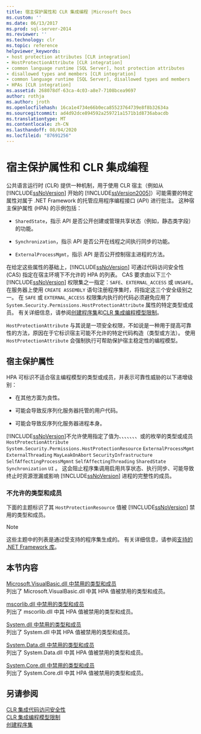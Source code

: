 ```yaml
---
title: 宿主保护属性和 CLR 集成编程 |Microsoft Docs
ms.custom: ''
ms.date: 06/13/2017
ms.prod: sql-server-2014
ms.reviewer: ''
ms.technology: clr
ms.topic: reference
helpviewer_keywords:
- host protection attributes [CLR integration]
- HostProtectionAttribute [CLR integration]
- common language runtime [SQL Server], host protection attributes
- disallowed types and members [CLR integration]
- common language runtime [SQL Server], disallowed types and members
- HPAs [CLR integration]
ms.assetid: 268078df-63ca-4c03-a8e7-7108bcea9697
author: rothja
ms.author: jroth
ms.openlocfilehash: 16ca1e4734e66b0eca85523764739e8f8b32634a
ms.sourcegitcommit: ad4d92dce894592a259721a1571b1d8736abacdb
ms.translationtype: MT
ms.contentlocale: zh-CN
ms.lasthandoff: 08/04/2020
ms.locfileid: "87691256"
---
```

# <a name="host-protection-attributes-and-clr-integration-programming"></a>宿主保护属性和 CLR 集成编程
  公共语言运行时 (CLR) 提供一种机制，用于使用 CLR 宿主（例如从 [!INCLUDE[ssNoVersion](../../includes/ssnoversion-md.md)] 开始的 [!INCLUDE[ssVersion2005](../../includes/ssversion2005-md.md)]）可能需要的特定属性对属于 .NET Framework 的托管应用程序编程接口 (API) 进行批注。 这种宿主保护属性 (HPA) 的示例包括：  
  
-   `SharedState`，指示 API 是否公开创建或管理共享状态（例如，静态类字段）的功能。  
  
-   `Synchronization`，指示 API 是否公开在线程之间执行同步的功能。  
  
-   `ExternalProcessMgmt`，指示 API 是否公开控制宿主进程的方法。  
  
 在给定这些属性的基础上，[!INCLUDE[ssNoVersion](../../includes/ssnoversion-md.md)] 可通过代码访问安全性 (CAS) 指定在宿主环境下不允许的 HPA 的列表。 CAS 要求由以下三个 [!INCLUDE[ssNoVersion](../../includes/ssnoversion-md.md)] 权限集之一指定：`SAFE`、`EXTERNAL_ACCESS` 或 `UNSAFE`。 在服务器上使用 `CREATE ASSEMBLY` 语句注册程序集时，将指定这三个安全级别之一。 在 `SAFE` 或 `EXTERNAL_ACCESS` 权限集内执行的代码必须避免应用了 `System.Security.Permissions.HostProtectionAttribute` 属性的特定类型或成员。 有关详细信息，请参阅[创建程序集](../clr-integration/assemblies/creating-an-assembly.md)和[CLR 集成编程模型限制](../clr-integration/database-objects/clr-integration-programming-model-restrictions.md)。  
  
 `HostProtectionAttribute` 与其说是一项安全权限，不如说是一种用于提高可靠性的方法，原因在于它标识宿主可能不允许的特定代码构造（类型或方法）。 使用 `HostProtectionAttribute` 会强制执行可帮助保护宿主稳定性的编程模型。  
  
## <a name="host-protection-attributes"></a>宿主保护属性  
 HPA 可标识不适合宿主编程模型的类型或成员，并表示可靠性威胁的以下递增级别：  
  
-   在其他方面为良性。  
  
-   可能会导致反序列化服务器托管的用户代码。  
  
-   可能会导致反序列化服务器进程本身。  
  
 [!INCLUDE[ssNoVersion](../../includes/ssnoversion-md.md)]不允许使用指定了值为、、、、、、、或的枚举的类型或成员 `HostProtectionAttribute` `System.Security.Permissions.HostProtectionResource` `ExternalProcessMgmt` `ExternalThreading` `MayLeakOnAbort` `SecurityInfrastructure` `SelfAffectingProcessMgmnt` `SelfAffectingThreading` `SharedState` `Synchronization` `UI` 。 这会阻止程序集调用启用共享状态、执行同步、可能导致终止时资源泄漏或影响 [!INCLUDE[ssNoVersion](../../includes/ssnoversion-md.md)] 进程的完整性的成员。  
  
### <a name="disallowed-types-and-members"></a>不允许的类型和成员  
 下面的主题标识了其 `HostProtectionResource` 值被 [!INCLUDE[ssNoVersion](../../includes/ssnoversion-md.md)] 禁用的类型和成员。  
  
> [!NOTE]  
>  这些主题中的列表是通过受支持的程序集生成的。  有关详细信息，请参阅[支持的 .NET Framework 库](../clr-integration/database-objects/supported-net-framework-libraries.md)。  
  
## <a name="in-this-section"></a>本节内容  
 [Microsoft.VisualBasic.dll 中禁用的类型和成员](disallowed-types-and-members-in-microsoft-visualbasic-dll.md)  
 列出了 Microsoft.VisualBasic.dll 中其 HPA 值被禁用的类型和成员。  
  
 [mscorlib.dll 中禁用的类型和成员](disallowed-types-and-members-in-mscorlib-dll.md)  
 列出了 mscorlib.dll 中其 HPA 值被禁用的类型和成员。  
  
 [System.dll 中禁用的类型和成员](disallowed-types-and-members-in-system-dll.md)  
 列出了 System.dll 中其 HPA 值被禁用的类型和成员。  
  
 [System.Data.dll 中禁用的类型和成员](disallowed-types-and-members-in-system-data-dll.md)  
 列出了 System.Data.dll 中其 HPA 值被禁用的类型和成员。  
  
 [System.Core.dll 中禁用的类型和成员](disallowed-types-and-members-in-system-core-dll.md)  
 列出了 System.Core.dll 中其 HPA 值被禁用的类型和成员。  
  
## <a name="see-also"></a>另请参阅  
 [CLR 集成代码访问安全性](../clr-integration/security/clr-integration-code-access-security.md)   
 [CLR 集成编程模型限制](../clr-integration/database-objects/clr-integration-programming-model-restrictions.md)   
 [创建程序集](../clr-integration/assemblies/creating-an-assembly.md)  
  
  
